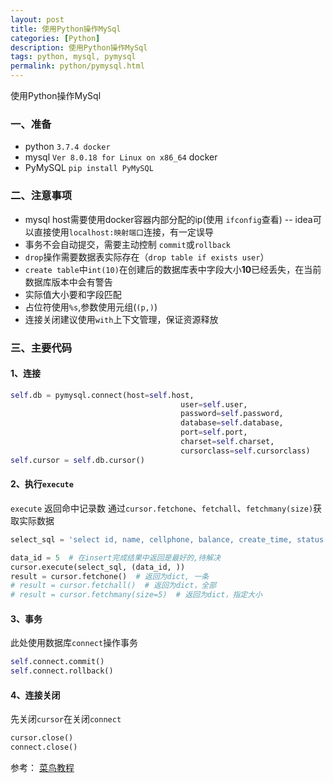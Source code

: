 ```yaml
---
layout: post
title: 使用Python操作MySql
categories: [Python]
description: 使用Python操作MySql
tags: python, mysql, pymysql
permalink: python/pymysql.html
---
```

使用Python操作MySql

### 一、准备
* python `3.7.4 docker`
* mysql `Ver 8.0.18 for Linux on x86_64` docker
* PyMySQL `pip install PyMySQL`

### 二、注意事项
* mysql host需要使用docker容器内部分配的ip(使用 `ifconfig`查看) -- idea可以直接使用`localhost:映射端口`连接，有一定误导
* 事务不会自动提交，需要主动控制 `commit`或`rollback`
* `drop`操作需要数据表实际存在（`drop table if exists user`）
* `create table`中`int(10)`在创建后的数据库表中字段大小**10**已经丢失，在当前数据库版本中会有警告
* 实际值大小要和字段匹配
* 占位符使用`%s`,参数使用元组(`(p,)`)
* 连接关闭建议使用`with`上下文管理，保证资源释放

### 三、主要代码
#### 1、连接
```python
self.db = pymysql.connect(host=self.host,
                                      user=self.user,
                                      password=self.password,
                                      database=self.database,
                                      port=self.port,
                                      charset=self.charset,
                                      cursorclass=self.cursorclass)
self.cursor = self.db.cursor()
```
#### 2、执行`execute`
`execute` 返回命中记录数
通过`cursor.fetchone`、`fetchall`、`fetchmany(size)`获取实际数据
```python
select_sql = 'select id, name, cellphone, balance, create_time, status from user where id = %s'

data_id = 5  # 在insert完成结果中返回是最好的,待解决
cursor.execute(select_sql, (data_id, ))
result = cursor.fetchone()  # 返回为dict, 一条
# result = cursor.fetchall()  # 返回为dict，全部
# result = cursor.fetchmany(size=5)  # 返回为dict，指定大小
```

#### 3、事务
此处使用数据库`connect`操作事务
```python
self.connect.commit()
self.connect.rollback()
```
#### 4、连接关闭
先关闭`cursor`在关闭`connect`
```python
cursor.close()
connect.close()
```

参考：
[菜鸟教程](https://www.runoob.com/python3/python3-mysql.html)